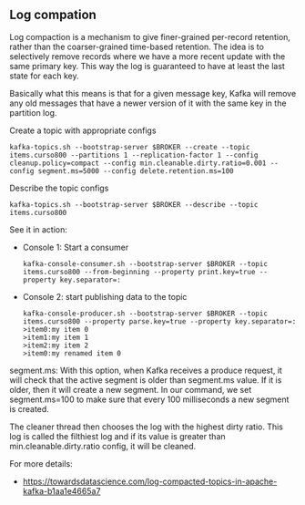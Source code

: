 ## Log compation
Log compaction is a mechanism to give finer-grained per-record retention, rather than the coarser-grained time-based retention. The idea is to selectively remove records where we have a more recent update with the same primary key. This way the log is guaranteed to have at least the last state for each key.

Basically what this means is that for a given message key, Kafka will remove any old messages that have a newer version of it with the same key in the partition log. 

Create a topic with appropriate configs
```
kafka-topics.sh --bootstrap-server $BROKER --create --topic items.curso800 --partitions 1 --replication-factor 1 --config cleanup.policy=compact --config min.cleanable.dirty.ratio=0.001 --config segment.ms=5000 --config delete.retention.ms=100
```

Describe the topic configs
```
kafka-topics.sh --bootstrap-server $BROKER --describe --topic items.curso800
```

See it in action:
- Console 1: Start a consumer
    ```
    kafka-console-consumer.sh --bootstrap-server $BROKER --topic items.curso800 --from-beginning --property print.key=true --property key.separator=:
    ```
- Console 2: start publishing data to the topic
    ```
    kafka-console-producer.sh --bootstrap-server $BROKER --topic items.curso800 --property parse.key=true --property key.separator=:
    >item0:my item 0
    >item1:my item 1
    >item2:my item 2
    >item0:my renamed item 0
    ```

segment.ms: With this option, when Kafka receives a produce request, it will check that the active segment is older than segment.ms value. If it is older, then it will create a new segment. In our command, we set segment.ms=100 to make sure that every 100 milliseconds a new segment is created.

The cleaner thread then chooses the log with the highest dirty ratio. This log is called the filthiest log and if its value is greater than min.cleanable.dirty.ratio config, it will be cleaned.

For more details:
- https://towardsdatascience.com/log-compacted-topics-in-apache-kafka-b1aa1e4665a7
